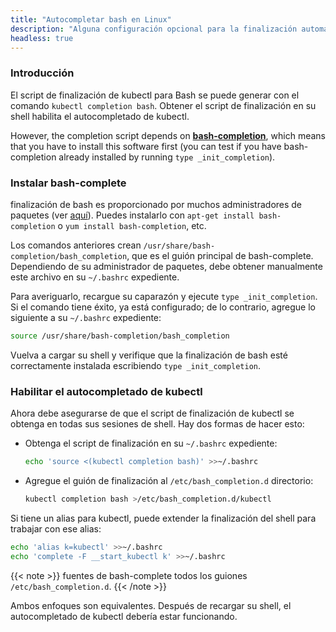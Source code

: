```yaml
---
title: "Autocompletar bash en Linux"
description: "Alguna configuración opcional para la finalización automática de bash en Linux."
headless: true
---
```


### Introducción

El script de finalización de kubectl para Bash se puede generar con el comando `kubectl completion bash`. Obtener el script de finalización en su shell habilita el autocompletado de kubectl.

However, the completion script depends on [**bash-completion**](https://github.com/scop/bash-completion), which means that you have to install this software first (you can test if you have bash-completion already installed by running `type _init_completion`).

### Instalar bash-complete

finalización de bash es proporcionado por muchos administradores de paquetes (ver [aquí](https://github.com/scop/bash-completion#installation)). Puedes instalarlo con `apt-get install bash-completion` o `yum install bash-completion`, etc.

Los comandos anteriores crean `/usr/share/bash-completion/bash_completion`, que es el guión principal de bash-complete. Dependiendo de su administrador de paquetes, debe obtener manualmente este archivo en su `~/.bashrc` expediente.

Para averiguarlo, recargue su caparazón y ejecute `type _init_completion`. Si el comando tiene éxito, ya está configurado; de lo contrario, agregue lo siguiente a su `~/.bashrc` expediente:

```bash
source /usr/share/bash-completion/bash_completion
```

Vuelva a cargar su shell y verifique que la finalización de bash esté correctamente instalada escribiendo `type _init_completion`.

### Habilitar el autocompletado de kubectl

Ahora debe asegurarse de que el script de finalización de kubectl se obtenga en todas sus sesiones de shell. Hay dos formas de hacer esto:

- Obtenga el script de finalización en su `~/.bashrc` expediente:

   ```bash
   echo 'source <(kubectl completion bash)' >>~/.bashrc
   ```

- Agregue el guión de finalización al `/etc/bash_completion.d` directorio:

   ```bash
   kubectl completion bash >/etc/bash_completion.d/kubectl
   ```

Si tiene un alias para kubectl, puede extender la finalización del shell para trabajar con ese alias:

```bash
echo 'alias k=kubectl' >>~/.bashrc
echo 'complete -F __start_kubectl k' >>~/.bashrc
```

{{< note >}}
fuentes de bash-complete todos los guiones `/etc/bash_completion.d`.
{{< /note >}}

Ambos enfoques son equivalentes. Después de recargar su shell, el autocompletado de kubectl debería estar funcionando.
